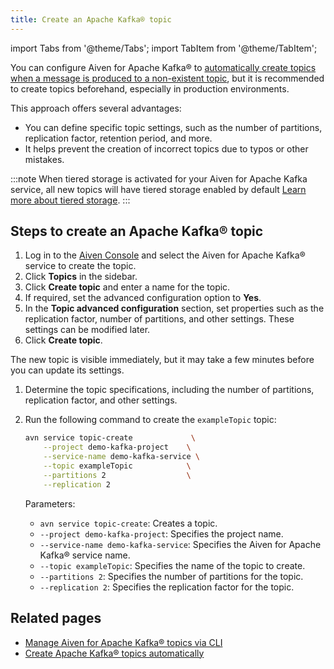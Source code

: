 ```yaml
---
title: Create an Apache Kafka® topic
---
```

import Tabs from '@theme/Tabs';
import TabItem from '@theme/TabItem';

You can configure Aiven for Apache Kafka® to [automatically create topics when a message is produced to a non-existent topic](create-topics-automatically), but it is recommended to create topics beforehand, especially in production environments.

This approach offers several advantages:

- You can define specific topic settings, such as the number of partitions,
  replication factor, retention period, and more.
- It helps prevent the creation of incorrect topics due to typos or
    other mistakes.

:::note
When tiered storage is activated for your Aiven for Apache Kafka service, all
new topics will have tiered storage enabled by default
[Learn more about tiered storage](/docs/products/kafka/concepts/kafka-tiered-storage).
:::

## Steps to create an Apache Kafka® topic

<Tabs groupId="setup">
<TabItem value="Console" label="Console" default>

1. Log in to the [Aiven Console](https://console.aiven.io/) and select the Aiven for
   Apache Kafka® service to create the topic.
1. Click **Topics** in the sidebar.
1. Click **Create topic** and enter a name for the topic.
1. If required, set the advanced configuration option to **Yes**.
1. In the **Topic advanced configuration** section, set properties such as the
   replication factor, number of partitions, and other settings. These settings can be
   modified later.
1. Click **Create topic**.

The new topic is visible immediately, but it may take a few minutes before you can
update its settings.

</TabItem>
<TabItem value="CLI" label="CLI">

1. Determine the topic specifications, including the number of partitions,
   replication factor, and other settings.

1. Run the following command to create the `exampleTopic` topic:

   ```bash
   avn service topic-create             \
       --project demo-kafka-project    \
       --service-name demo-kafka-service \
       --topic exampleTopic            \
       --partitions 2                  \
       --replication 2
   ```

   Parameters:

   - `avn service topic-create`: Creates a topic.
   - `--project demo-kafka-project`: Specifies the project name.
   - `--service-name demo-kafka-service`: Specifies the Aiven for Apache Kafka® service name.
   - `--topic exampleTopic`: Specifies the name of the topic to create.
   - `--partitions 2`: Specifies the number of partitions for the topic.
   - `--replication 2`: Specifies the replication factor for the topic.

</TabItem>
</Tabs>

## Related pages

- [Manage Aiven for Apache Kafka® topics via CLI](/docs/tools/cli/service/topic#avn_cli_service_topic_create)
- [Create Apache Kafka® topics automatically](/docs/products/kafka/howto/create-topics-automatically)
